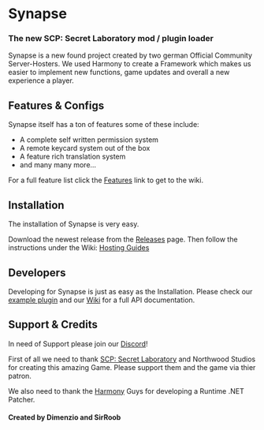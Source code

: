 # **Synapse**
### **The new SCP: Secret Laboratory mod / plugin loader**
Synapse is a new found project created by two german Official Community Server-Hosters. We used Harmony to create a Framework which makes us easier to implement new functions, game updates and overall a new experience a player.

## **Features & Configs**

Synapse itself has a ton of features some of these include:
 - A complete self written permission system
 - A remote keycard system out of the box
 - A feature rich translation system
 - and many many more... 
 
 For a  full feature list click the [Features](https://github.com/moelrobi/Synapse/wiki/Features) link to get to the wiki.

## **Installation**
The installation of Synapse is very easy.

Download the newest release from the [Releases](https://github.com/moelrobi/Synapse/releases) page.
Then follow the instructions under the Wiki: [Hosting Guides](https://github.com/moelrobi/Synapse/wiki#hosting-guides)

## **Developers**

Developing for Synapse is just as easy as the Installation.
Please check our [example plugin](https://github.com/GrafDimenzio/Example-Plugin) and our [Wiki](https://github.com/GrafDimenzio/Example-Plugin) for a full API documentation.

## **Support & Credits**
In need of Support please join our [Discord](https://discord.gg/wSBHXwy)!

First of all we need to thank [SCP: Secret Laboratory](https://scpslgame.com) and Northwood Studios for creating this amazing Game. Please support them and the game via thier patron.

We also need to thank the [Harmony](https://github.com/pardeike/Harmony) Guys for developing a Runtime .NET Patcher.


#### **Created by Dimenzio and SirRoob**
